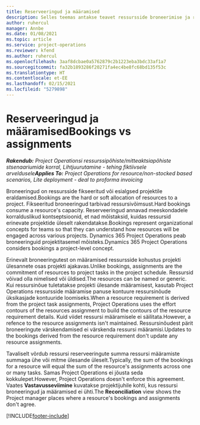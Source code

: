 ```yaml
---
title: Reserveeringud ja määramised
description: Selles teemas antakse teavet ressursside broneerimise ja ressurside määramise erinevuste kohta.
author: ruhercul
manager: Annbe
ms.date: 01/08/2021
ms.topic: article
ms.service: project-operations
ms.reviewer: kfend
ms.author: ruhercul
ms.openlocfilehash: 3aaf8dcbae0a5762879c2b1223eba3bdc33af1a7
ms.sourcegitcommit: fa32b1893286f20271fa4ec4be8fc68bd135f53c
ms.translationtype: HT
ms.contentlocale: et-EE
ms.lasthandoff: 02/15/2021
ms.locfileid: "5279898"
---
```

# <a name="bookings-vs-assignments"></a><span data-ttu-id="009a8-103">Reserveeringud ja määramised</span><span class="sxs-lookup"><span data-stu-id="009a8-103">Bookings vs assignments</span></span>

<span data-ttu-id="009a8-104">_**Rakendub:** Project Operationsi ressurssipõhiste/mitteaktsiapõhiste stsenaariumide korral,  Lihtjuurutamine - tehing fiktiivsele arveldusele_</span><span class="sxs-lookup"><span data-stu-id="009a8-104">_**Applies To:** Project Operations for resource/non-stocked based scenarios, Lite deployment - deal to proforma invoicing_</span></span>

<span data-ttu-id="009a8-105">Broneeringud on ressursside fikseeritud või esialgsed projektile eraldamised.</span><span class="sxs-lookup"><span data-stu-id="009a8-105">Bookings are the hard or soft allocation of resources to a project.</span></span> <span data-ttu-id="009a8-106">Fikseeritud broneeringud tarbivad ressursivõimsust.</span><span class="sxs-lookup"><span data-stu-id="009a8-106">Hard bookings consume a resource's capacity.</span></span> <span data-ttu-id="009a8-107">Reserveeringud annavad meeskondadele korralduslikud kontseptsioonid, et nad mõistaksid, kuidas ressursid erinevate projektide üleselt rakendatakse.</span><span class="sxs-lookup"><span data-stu-id="009a8-107">Bookings represent organizational concepts for teams so that they can understand how resources will be engaged across various projects.</span></span> <span data-ttu-id="009a8-108">Dynamics 365 Project Operations peab broneeringuid projektitasemel mõisteks.</span><span class="sxs-lookup"><span data-stu-id="009a8-108">Dynamics 365 Project Operations considers bookings a project-level concept.</span></span> 

<span data-ttu-id="009a8-109">Erinevalt broneeringutest on määramised ressursside kohustus projekti ülesannete osas projekti ajakavas.</span><span class="sxs-lookup"><span data-stu-id="009a8-109">Unlike bookings, assignments are the commitment of resources to project tasks in the project schedule.</span></span> <span data-ttu-id="009a8-110">Ressursid võivad olla nimelised või üldised.</span><span class="sxs-lookup"><span data-stu-id="009a8-110">The resources can be named or generic.</span></span>  <span data-ttu-id="009a8-111">Kui ressursinõue tuletatakse projekti ülesande määramisest, kasutab Project Operations ressursside määramise panuse kontuure ressursinõude üksikasjade kontuuride loomiseks.</span><span class="sxs-lookup"><span data-stu-id="009a8-111">When a resource requirement is derived from the project task assignments, Project Operations uses the effort contours of the resources assignment to build the contours of the resource requirement details.</span></span> <span data-ttu-id="009a8-112">Kuid viidet ressursi määramisele ei säilitata.</span><span class="sxs-lookup"><span data-stu-id="009a8-112">However, a refence to the resource assignments isn't maintained.</span></span> <span data-ttu-id="009a8-113">Ressursinõudest pärit broneeringute värskendamised ei värskenda ressursi määramisi.</span><span class="sxs-lookup"><span data-stu-id="009a8-113">Updates to the bookings derived from the resource requirement don't update any resource assignments.</span></span>

<span data-ttu-id="009a8-114">Tavaliselt võrdub ressursi reserveeringute summa ressursi määramiste summaga ühe või mitme ülesande üleselt.</span><span class="sxs-lookup"><span data-stu-id="009a8-114">Typically, the sum of the bookings for a resource will equal the sum of the resource's assignments across one or many tasks.</span></span> <span data-ttu-id="009a8-115">Samas Project Operations ei jõusta seda kokkulepet.</span><span class="sxs-lookup"><span data-stu-id="009a8-115">However, Project Operations doesn't enforce this agreement.</span></span> <span data-ttu-id="009a8-116">Vaates **Vastavusseviimine** kuvatakse projektijuhile kohti, kus ressursi broneeringud ja määramised ei ühti.</span><span class="sxs-lookup"><span data-stu-id="009a8-116">The **Reconciliation** view shows the Project manager places where a resource's bookings and assignments don't agree.</span></span>




[!INCLUDE[footer-include](../includes/footer-banner.md)]